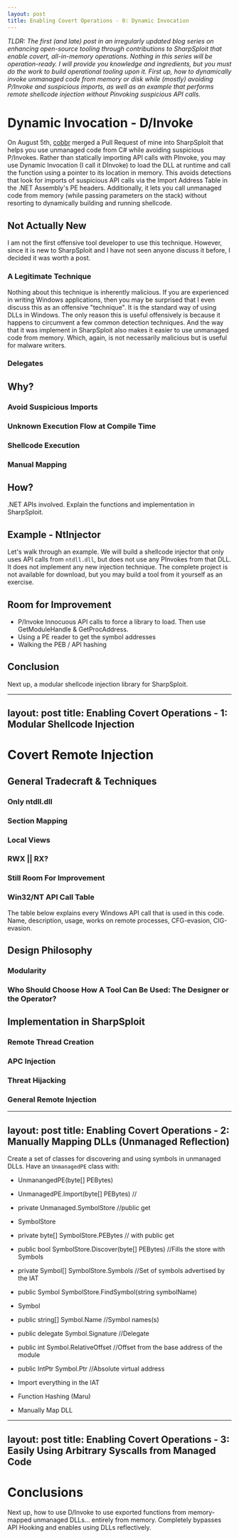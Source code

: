 ```yaml
---
layout: post
title: Enabling Covert Operations - 0: Dynamic Invocation
---
```


*TLDR: The first (and late) post in an irregularly updated blog series on enhancing open-source tooling through contributions to SharpSploit that enable covert, all-in-memory operations. Nothing in this series will be operation-ready. I will provide you knowledge and ingredients, but you must do the work to build operational tooling upon it. First up, how to dynamically invoke unmanaged code from memory or disk while (mostly) avoiding P/Invoke and suspicious imports, as well as an example that performs remote shellcode injection without Pinvoking suspicious API calls.*

# Dynamic Invocation - D/Invoke

On August 5th, [cobbr](https://twitter.com/cobbr_io) merged a Pull Request of mine into SharpSploit that helps you use unmanaged code from C# while avoiding suspicious P/Invokes. Rather than statically importing API calls with PInvoke, you may use Dynamic Invocation (I call it DInvoke) to load the DLL at runtime and call the function using a pointer to its location in memory. This avoids detections that look for imports of suspicious API calls via the Import Address Table in the .NET Assembly's PE headers. Additionally, it lets you call unmanaged code from memory (while passing parameters on the stack) without resorting to dynamically building and running shellcode.

## Not Actually New

I am not the first offensive tool developer to use this technique. However, since it is new to SharpSploit and I have not seen anyone discuss it before, I decided it was worth a post.

### A Legitimate Technique

Nothing about this technique is inherently malicious. If you are experienced in writing Windows applications, then you may be surprised that I even discuss this as an offensive "technique". It is the standard way of using DLLs in Windows. The only reason this is useful offensively is because it happens to circumvent a few common detection techniques. And the way that it was implement in SharpSploit also makes it easier to use unmanaged code from memory. Which, again, is not necessarily malicious but is useful for malware writers.

### Delegates

## Why?

### Avoid Suspicious Imports

### Unknown Execution Flow at Compile Time

### Shellcode Execution

### Manual Mapping

## How?

.NET APIs involved. Explain the functions and implementation in SharpSploit.

## Example - NtInjector

Let's walk through an example. We will build a shellcode injector that only uses API calls from `ntdll.dll`, but does not use any PInvokes from that DLL. It does not implement any new injection technique. The complete project is not available for download, but you may build a tool from it yourself as an exercise.

## Room for Improvement

* P/Invoke Innocuous API calls to force a library to load. Then use GetModuleHandle & GetProcAddress.
* Using a PE reader to get the symbol addresses
* Walking the PEB / API hashing

## Conclusion

Next up, a modular shellcode injection library for SharpSploit.

---
layout: post
title: Enabling Covert Operations - 1: Modular Shellcode Injection
---

# Covert Remote Injection

## General Tradecraft & Techniques

### Only ntdll.dll

### Section Mapping

### Local Views

### RWX || RX?

### Still Room For Improvement

### Win32/NT API Call Table

The table below explains every Windows API call that is used in this code. Name, description, usage, works on remote processes, CFG-evasion, CIG-evasion. 

## Design Philosophy

### Modularity

### Who Should Choose How A Tool Can Be Used: The Designer or the Operator?

## Implementation in SharpSploit

### Remote Thread Creation

### APC Injection

### Threat Hijacking

### General Remote Injection

---
layout: post
title: Enabling Covert Operations - 2: Manually Mapping DLLs (Unmanaged Reflection)
---
Create a set of classes for discovering and using symbols in unmanaged DLLs. Have an `UnmanagedPE` class with:

* UnmanangedPE(byte[] PEBytes)
* UnmanagedPE.Import(byte[] PEBytes) //
* private Unmanaged.SymbolStore //public get

* SymbolStore
* private byte[] SymbolStore.PEBytes // with public get
* public bool SymbolStore.Discover(byte[] PEBytes) //Fills the store with Symbols
* private Symbol[] SymbolStore.Symbols //Set of symbols advertised by the IAT
* public Symbol SymbolStore.FindSymbol(string symbolName)

* Symbol
* public string[] Symbol.Name //Symbol names(s)
* public delegate Symbol.Signature //Delegate
* public int Symbol.RelativeOffset //Offset from the base address of the module
* public IntPtr Symbol.Ptr //Absolute virtual address

* Import everything in the IAT
* Function Hashing (Maru)
* Manually Map DLL

---
layout: post
title: Enabling Covert Operations - 3: Easily Using Arbitrary Syscalls from Managed Code
---

# Conclusions

Next up, how to use D/Invoke to use exported functions from memory-mapped unmanaged DLLs... entirely from memory. Completely bypasses API Hooking and enables using DLLs reflectively.
